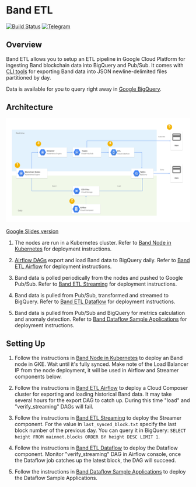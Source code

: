 # Band ETL

[![Build Status](https://travis-ci.org/blockchain-etl/band-etl.svg?branch=master)](https://travis-ci.org/blockchain-etl/band-etl)
[![Telegram](https://img.shields.io/badge/telegram-join%20chat-blue.svg)](https://t.me/joinchat/GsMpbA3mv1OJ6YMp3T5ORQ)

## Overview

Band ETL allows you to setup an ETL pipeline in Google Cloud Platform for ingesting Band blockchain data 
into BigQuery and Pub/Sub. It comes with [CLI tools](/cli) for exporting Band data into JSON newline-delimited files
partitioned by day. 

Data is available for you to query right away in 
[Google BigQuery](https://console.cloud.google.com/bigquery?page=dataset&d=mainnet&p=band-etl).

## Architecture

![band_etl_architecture.svg](band_etl_architecture.svg)

[Google Slides version](https://docs.google.com/presentation/d/1VFMR4f8lghnpGZWZTevRTv6Zn9n9IUWHRnNrQsNE-8Y/edit#slide=id.p89)

1. The nodes are run in a Kubernetes cluster. 
    Refer to [Band Node in Kubernetes](https://github.com/blockchain-etl/band-kubernetes) for deployment instructions.

2. [Airflow DAGs](https://airflow.apache.org/) export and load Band data to BigQuery daily. 
    Refer to [Band ETL Airflow](/airflow) for deployment instructions.
  
3. Band data is polled periodically from the nodes and pushed to Google Pub/Sub. 
    Refer to [Band ETL Streaming](/streaming) for deployment instructions.  
  
4. Band data is pulled from Pub/Sub, transformed and streamed to BigQuery. 
    Refer to [Band ETL Dataflow](/dataflow) for deployment instructions. 
    
5. Band data is pulled from Pub/Sub and BigQuery for metrics calculation and anomaly detection. 
    Refer to [Band Dataflow Sample Applications](/dataflow) for deployment instructions.  
 
## Setting Up

1. Follow the instructions in [Band Node in Kubernetes](https://github.com/blockchain-etl/band-kubernetes) to deploy
    an Band node in GKE. Wait until it's fully synced. Make note of the Load Balancer IP from the node deployment, it
    will be used in Airflow and Streamer components below.

2. Follow the instructions in [Band ETL Airflow](/airflow) to deploy a Cloud Composer cluster for 
    exporting and loading historical Band data. It may take several hours for the export DAG to catch up. During this
    time "load" and "verify_streaming" DAGs will fail. 

3. Follow the instructions in [Band ETL Streaming](/streaming) to deploy the Streamer component. For the value in 
    `last_synced_block.txt` specify the last block number of the previous day. You can query it in BigQuery:
    `SELECT height FROM mainnet.blocks ORDER BY height DESC LIMIT 1`.

4. Follow the instructions in [Band ETL Dataflow](/dataflow) to deploy the Dataflow component. Monitor 
    "verify_streaming" DAG in Airflow console, once the Dataflow job catches up the latest block, the DAG will succeed.
    
5. Follow the instructions in [Band Dataflow Sample Applications](https://github.com/blockchain-etl/band-dataflow-sample-applications) 
    to deploy the Dataflow Sample Applications. 
